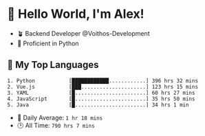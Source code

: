 # 👋 Hello World, I'm Alex!

- 🪴 Backend Developer @Voithos-Development
- 🐍 Proficient in Python

## 💚 My Top Languages
```
1. Python           [████████████............] 396 hrs 32 mins
2. Vue.js           [███.....................] 123 hrs 15 mins
3. YAML             [█.......................] 60 hrs 27 mins
4. JavaScript       [█.......................] 35 hrs 50 mins
5. Java             [█.......................] 34 hrs 1 min
```
- 💪 Daily Average: `1 hr 18 mins`
- 🕑 All Time: `790 hrs 7 mins`